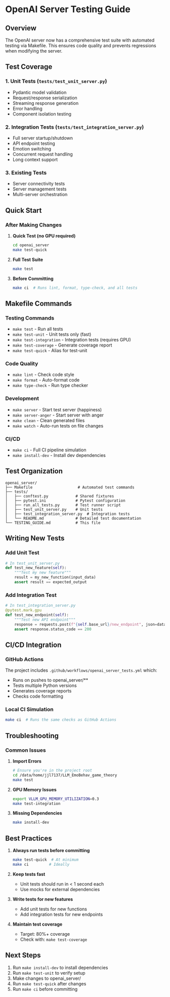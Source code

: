# OpenAI Server Testing Guide

## Overview

The OpenAI server now has a comprehensive test suite with automated testing via Makefile. This ensures code quality and prevents regressions when modifying the server.

## Test Coverage

### 1. Unit Tests (`tests/test_unit_server.py`)
- Pydantic model validation
- Request/response serialization
- Streaming response generation
- Error handling
- Component isolation testing

### 2. Integration Tests (`tests/test_integration_server.py`)
- Full server startup/shutdown
- API endpoint testing
- Emotion switching
- Concurrent request handling
- Long context support

### 3. Existing Tests
- Server connectivity tests
- Server management tests
- Multi-server orchestration

## Quick Start

### After Making Changes

1. **Quick Test (no GPU required)**
   ```bash
   cd openai_server
   make test-quick
   ```

2. **Full Test Suite**
   ```bash
   make test
   ```

3. **Before Committing**
   ```bash
   make ci  # Runs lint, format, type-check, and all tests
   ```

## Makefile Commands

### Testing Commands
- `make test` - Run all tests
- `make test-unit` - Unit tests only (fast)
- `make test-integration` - Integration tests (requires GPU)
- `make test-coverage` - Generate coverage report
- `make test-quick` - Alias for test-unit

### Code Quality
- `make lint` - Check code style
- `make format` - Auto-format code
- `make type-check` - Run type checker

### Development
- `make server` - Start test server (happiness)
- `make server-anger` - Start server with anger
- `make clean` - Clean generated files
- `make watch` - Auto-run tests on file changes

### CI/CD
- `make ci` - Full CI pipeline simulation
- `make install-dev` - Install dev dependencies

## Test Organization

```
openai_server/
├── Makefile                    # Automated test commands
├── tests/
│   ├── conftest.py            # Shared fixtures
│   ├── pytest.ini             # Pytest configuration
│   ├── run_all_tests.py       # Test runner script
│   ├── test_unit_server.py    # Unit tests
│   ├── test_integration_server.py  # Integration tests
│   └── README.md              # Detailed test documentation
└── TESTING_GUIDE.md           # This file
```

## Writing New Tests

### Add Unit Test
```python
# In test_unit_server.py
def test_new_feature(self):
    """Test my new feature"""
    result = my_new_function(input_data)
    assert result == expected_output
```

### Add Integration Test
```python
# In test_integration_server.py
@pytest.mark.gpu
def test_new_endpoint(self):
    """Test new API endpoint"""
    response = requests.post(f"{self.base_url}/new_endpoint", json=data)
    assert response.status_code == 200
```

## CI/CD Integration

### GitHub Actions
The project includes `.github/workflows/openai_server_tests.yml` which:
- Runs on pushes to openai_server/**
- Tests multiple Python versions
- Generates coverage reports
- Checks code formatting

### Local CI Simulation
```bash
make ci  # Runs the same checks as GitHub Actions
```

## Troubleshooting

### Common Issues

1. **Import Errors**
   ```bash
   # Ensure you're in the project root
   cd /data/home/jjl7137/LLM_EmoBehav_game_theory
   make test
   ```

2. **GPU Memory Issues**
   ```bash
   export VLLM_GPU_MEMORY_UTILIZATION=0.3
   make test-integration
   ```

3. **Missing Dependencies**
   ```bash
   make install-dev
   ```

## Best Practices

1. **Always run tests before committing**
   ```bash
   make test-quick  # At minimum
   make ci         # Ideally
   ```

2. **Keep tests fast**
   - Unit tests should run in < 1 second each
   - Use mocks for external dependencies

3. **Write tests for new features**
   - Add unit tests for new functions
   - Add integration tests for new endpoints

4. **Maintain test coverage**
   - Target: 80%+ coverage
   - Check with: `make test-coverage`

## Next Steps

1. Run `make install-dev` to install dependencies
2. Run `make test-unit` to verify setup
3. Make changes to openai_server/
4. Run `make test-quick` after changes
5. Run `make ci` before committing